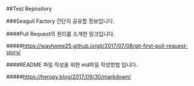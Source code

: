 ##Test Repository

###Seagull Factory 간단히 공유할 정보입니다.

####Pull Request의 원리를 소개한 링크입니다.

#####https://wayhome25.github.io/git/2017/07/08/git-first-pull-request-story/

####README 파일 작성을 위한 md파일 작성방법 입니다.

#####https://heropy.blog/2017/09/30/markdown/